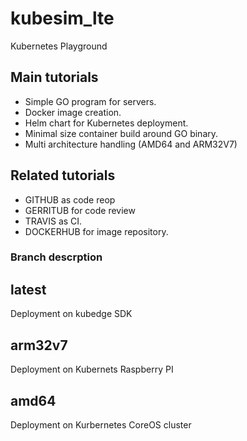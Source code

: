 # kubesim_lte

Kubernetes Playground

## Main tutorials

- Simple GO program for servers.
- Docker image creation.
- Helm chart for Kubernetes deployment.
- Minimal size container build around GO binary.
- Multi architecture handling (AMD64 and ARM32V7)

## Related tutorials

- GITHUB as code reop
- GERRITUB for code review
- TRAVIS as CI.
- DOCKERHUB  for image repository.

### Branch descrption

## latest

Deployment on kubedge SDK 

## arm32v7

Deployment on Kubernets Raspberry PI 

## amd64

Deployment on Kurbernetes CoreOS cluster
